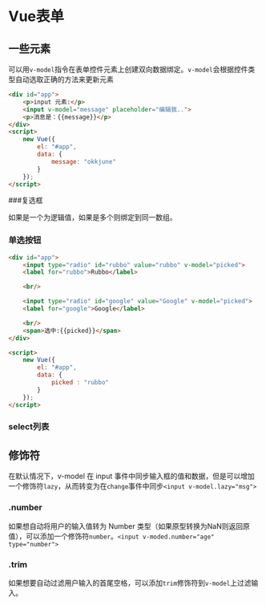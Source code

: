# Vue表单

## 一些元素

可以用`v-model`指令在表单控件元素上创建双向数据绑定。`v-model`会根据控件类型自动选取正确的方法来更新元素

```html
<div id="app">
    <p>input 元素:</p>
    <input v-model="message" placeholder="编辑我..">
    <p>消息是：{{message}}</p>
</div>
<script>
    new Vue({
        el: "#app",
        data: {
            message: "okkjune"
        }
    });
</script>
```

###复选框

如果是一个为逻辑值，如果是多个则绑定到同一数组。

### 单选按钮

```html
<div id="app">
    <input type="radio" id="rubbo" value="rubbo" v-model="picked">
    <label for="rubbo">Rubbo</label>

    <br/>

    <input type="radio" id="google" value="Google" v-model="picked">
    <label for="google">Google</label>

    <br/>
    <span>选中:{{picked}}</span>
</div>

<script>
    new Vue({
        el: "#app",
        data: {
            picked : "rubbo"
        }
    });
</script>
```

### select列表

## 修饰符

在默认情况下，v-model 在 input 事件中同步输入框的值和数据，但是可以增加一个修饰符`lazy`，从而转变为在`change`事件中同步`<input v-model.lazy="msg">`

### .number

如果想自动将用户的输入值转为 Number 类型（如果原型转换为NaN则返回原值），可以添加一个修饰符`number`。`<input v-moded.number="age" type="number">`

### .trim

如果想要自动过滤用户输入的首尾空格，可以添加`trim`修饰符到`v-model`上过滤输入。